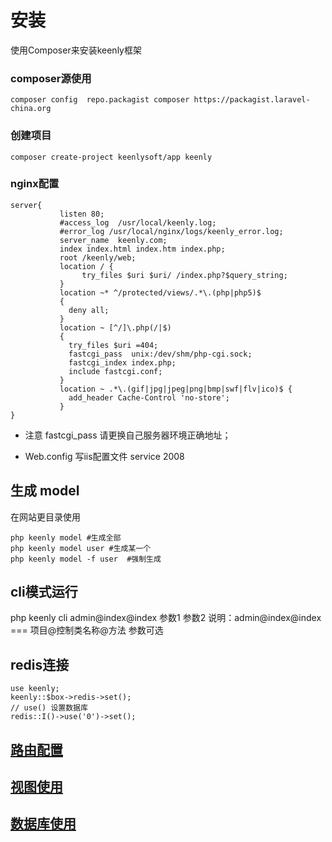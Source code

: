 # 安装
使用Composer来安装keenly框架
### composer源使用
`
composer config  repo.packagist composer https://packagist.laravel-china.org
`
### 创建项目
`
composer create-project keenlysoft/app keenly
`
### nginx配置
```
server{
           listen 80;
           #access_log  /usr/local/keenly.log;
           #error_log /usr/local/nginx/logs/keenly_error.log;
           server_name  keenly.com;
           index index.html index.htm index.php;
           root /keenly/web;
           location / {
                try_files $uri $uri/ /index.php?$query_string;
           }
           location ~* ^/protected/views/.*\.(php|php5)$
           {
             deny all;
           }
           location ~ [^/]\.php(/|$)
           {
             try_files $uri =404;
             fastcgi_pass  unix:/dev/shm/php-cgi.sock;
             fastcgi_index index.php;
             include fastcgi.conf;
           }
           location ~ .*\.(gif|jpg|jpeg|png|bmp|swf|flv|ico)$ {
             add_header Cache-Control 'no-store';
           }
}
```


* 注意 fastcgi_pass 请更换自己服务器环境正确地址；

* Web.config 写iis配置文件 service 2008

## 生成 model
在网站更目录使用
```
php keenly model #生成全部
php keenly model user #生成某一个
php keenly model -f user  #强制生成

```
## cli模式运行
php keenly cli admin@index@index 参数1 参数2
说明：admin@index@index === 项目@控制类名称@方法 参数可选
## redis连接
```
use keenly;
keenly::$box->redis->set();
// use() 设置数据库
redis::I()->use('0')->set();
```


## [路由配置](https://github.com/keenlysoft/keenly/blob/master/doc/routes.md "路由配置")
## [视图使用](https://github.com/keenlysoft/keenly/blob/master/VIEW.md "视图使用")
## [数据库使用](https://github.com/keenlysoft/database "数据库使用")

